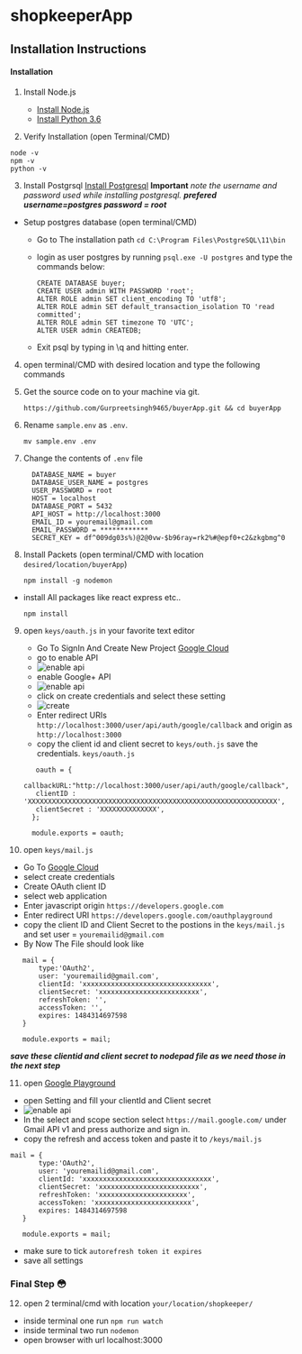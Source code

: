 # shopkeeperApp

## Installation Instructions


#### Installation
1. Install Node.js
    * [Install Node.js](https://nodejs.org)
    * [Install Python 3.6](https://www.python.org/)

2. Verify Installation (open Terminal/CMD)
```
node -v
npm -v
python -v
```

3. Install Postgrsql [Install Postgresql](https://www.enterprisedb.com/downloads/postgres-postgresql-downloads) **Important** *note the username and password used while installing postgresql.* ***prefered username=postgres password = root***
* Setup postgres database (open terminal/CMD)
    * Go to The installation path ```cd C:\Program Files\PostgreSQL\11\bin```
    * login as user postgres by running ```psql.exe -U postgres``` and type the commands below:

        ```
        CREATE DATABASE buyer;
        CREATE USER admin WITH PASSWORD 'root';
        ALTER ROLE admin SET client_encoding TO 'utf8';
        ALTER ROLE admin SET default_transaction_isolation TO 'read committed';
        ALTER ROLE admin SET timezone TO 'UTC';
        ALTER USER admin CREATEDB;
        ```

    * Exit psql by typing in \q and hitting enter.

4. open terminal/CMD with desired location and type the following commands

5. Get the source code on to your machine via git.

    ```
    https://github.com/Gurpreetsingh9465/buyerApp.git && cd buyerApp
    ```

6. Rename `sample.env` as `.env`.

    ```
    mv sample.env .env
    ```
 
 7. Change the contents of `.env` file
    ```
      DATABASE_NAME = buyer
      DATABASE_USER_NAME = postgres
      USER_PASSWORD = root
      HOST = localhost
      DATABASE_PORT = 5432
      API_HOST = http://localhost:3000
      EMAIL_ID = youremail@gmail.com
      EMAIL_PASSWORD = ************
      SECRET_KEY = df^009dg03s%)@2@0vw-$b96ray=rk2%#@epf0+c2&zkgbmg^0
    ```

8. Install Packets (open terminal/CMD with location ```desired/location/buyerApp```)
    ```
    npm install -g nodemon
    ```
* install All packages like react express etc..
    ```
    npm install
    ```
    
9. open `keys/oauth.js` in your favorite text editor
    * Go To SignIn And Create New Project [Google Cloud](https://console.cloud.google.com/apis/credentials)
    * go to enable API
    * ![enable api](https://raw.githubusercontent.com/Gurpreetsingh9465/fabrik-bugs/master/enableApi.png)
    * enable Google+ API
    * ![enable api](https://raw.githubusercontent.com/Gurpreetsingh9465/fabrik-bugs/master/enableG%2Bapi.png)
    * click on create credentials and select these setting
    * ![create](https://raw.githubusercontent.com/Gurpreetsingh9465/fabrik-bugs/master/createCredentials.png)
    * Enter redirect URIs `http://localhost:3000/user/api/auth/google/callback` and origin as `http://localhost:3000`
    * copy the client id and client secret to `keys/outh.js` save the credentials.
    `keys/oauth.js`
    ```
       oauth = {
       callbackURL:"http://localhost:3000/user/api/auth/google/callback",
       clientID : 'XXXXXXXXXXXXXXXXXXXXXXXXXXXXXXXXXXXXXXXXXXXXXXXXXXXXXXXXXXXXXX',
       clientSecret : 'XXXXXXXXXXXXXX',
      };
      
      module.exports = oauth;
    ```

10. open `keys/mail.js`
   * Go To [Google Cloud](https://console.cloud.google.com/apis/credentials)
   * select create credentials
   * Create OAuth client ID
   * select web application
   * Enter javascript origin `https://developers.google.com` 
   * Enter redirect URI `https://developers.google.com/oauthplayground`
   * copy the client ID and Client Secret to the postions in the `keys/mail.js` and set user = `youremailid@gmail.com`
   * By Now The File should look like
   ```
      mail = {
          type:'OAuth2',
          user: 'youremailid@gmail.com',
          clientId: 'xxxxxxxxxxxxxxxxxxxxxxxxxxxxxxxx',
          clientSecret: 'xxxxxxxxxxxxxxxxxxxxxxxxx',
          refreshToken: '',
          accessToken: '',
          expires: 1484314697598
      }

      module.exports = mail;
   ```
   ***save these clientid and client secret to nodepad file as we need those in the next step***

11. open [Google Playground](https://developers.google.com/oauthplayground)
   * open Setting and fill your clientId and Client secret
   * ![enable api](https://raw.githubusercontent.com/Gurpreetsingh9465/fabrik-bugs/master/seting.png)
   * In the select and scope section select `https://mail.google.com/` under Gmail API v1 and press authorize and sign in.
   * copy the refresh and access token and paste it to `/keys/mail.js`
   ```
   mail = {
          type:'OAuth2',
          user: 'youremailid@gmail.com',
          clientId: 'xxxxxxxxxxxxxxxxxxxxxxxxxxxxxxxx',
          clientSecret: 'xxxxxxxxxxxxxxxxxxxxxxxxx',
          refreshToken: 'xxxxxxxxxxxxxxxxxxxxxx',
          accessToken: 'xxxxxxxxxxxxxxxxxxxxxxxx',
          expires: 1484314697598
      }

      module.exports = mail;
   ```
   * make sure to tick `autorefresh token it expires`
   * save all settings

### Final Step :flushed:
12. open 2 terminal/cmd with location `your/location/shopkeeper/`
   * inside terminal one run `npm run watch`
   * inside terminal two run `nodemon`
   * open browser with url localhost:3000
